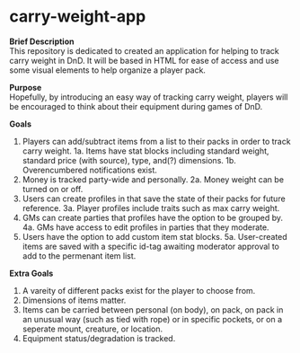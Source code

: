 # carry-weight-app
**Brief Description**<br/>
  This repository is dedicated to created an application for helping to track carry weight in DnD.
  It will be based in HTML for ease of access and use some visual elements to help organize a player pack.

**Purpose**<br/>
  Hopefully, by introducing an easy way of tracking carry weight, players will be encouraged to think about their equipment during games of DnD.
  
**Goals**
  1. Players can add/subtract items from a list to their packs in order to track carry weight.
    1a. Items have stat blocks including standard weight, standard price (with source), type, and(?) dimensions.
    1b. Overencumbered notifications exist.
  2. Money is tracked party-wide and personally.
    2a. Money weight can be turned on or off.
  3. Users can create profiles in that save the state of their packs for future reference.
    3a. Player profiles include traits such as max carry weight.
  4. GMs can create parties that profiles have the option to be grouped by.
    4a. GMs have access to edit profiles in parties that they moderate.
  5. Users have the option to add custom item stat blocks.
    5a. User-created items are saved with a specific id-tag awaiting moderator approval to add to the permenant item list.
    
**Extra Goals**
  1. A vareity of different packs exist for the player to choose from.
  2. Dimensions of items matter.
  3. Items can be carried between personal (on body), on pack, on pack in an unusual way (such as tied with rope) or in specific pockets, or on a seperate mount, creature, or location.
  4. Equipment status/degradation is tracked.

